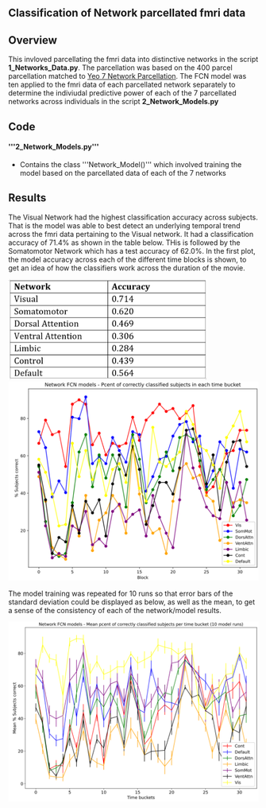 ## Classification of Network parcellated fmri data

## Overview

This invloved parcellating the fmri data into distinctive networks in the script __1_Networks_Data.py__. The parcellation was based on the 400 parcel parcellation matched to [Yeo 7 Network Parcellation](https://github.com/ThomasYeoLab/CBIG/tree/master/stable_projects/brain_parcellation/Schaefer2018_LocalGlobal). 
The FCN model was ten applied to the fmri data of each parcellated network separately to determine the indiviudal predictive power of each of the 7 parcellated networks across individuals in the script __2_Network_Models.py__

## Code

#### '''2_Network_Models.py'''
- Contains the class '''Network_Model()''' which involved training the model based on the parcellated data of each of the 7 networks 

## Results 
The Visual Network had the highest classification accuracy across subjects. That is the model was able to best detect an underlying temporal trend across the fmri data pertaining to the Visual network. It had a classification accuracy of 71.4% as shown in the table below. THis is followed by the Somatomotor Network which has a test accuracy of 62.0%. In the first plot, the model accuracy across each of the different time blocks is shown, to get an idea of how the classifiers work across the duration of the movie. 

<img src="https://github.com/hanmacrad2/FCNs_GCNs_classify_fmri/blob/master/2_Network_Models_FCN/Results/network_model_results_table.PNG" width="400" />

<img src="https://github.com/hanmacrad2/FCNs_GCNs_classify_fmri/blob/master/2_Network_Models_FCN/Results/network-model-plot1.png" width="600" />

The model training was repeated for 10 runs so that error bars of the standard deviation could be displayed as below, as well as the mean, to get a sense of the consistency of each of the network/model results. 

<img src="https://github.com/hanmacrad2/FCNs_GCNs_classify_fmri/blob/master/2_Network_Models_FCN/Results/network-model-stats.png" width="600" />
